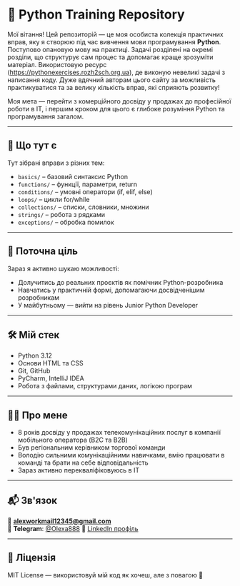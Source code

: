 # 🐍 Python Training Repository

Мої вітання!
Цей репозиторій — це моя особиста колекція практичних вправ, яку я створюю під час вивчення мови програмування **Python**. 
Поступово опановую мову на практиці. Задачі розділені на окремі розділи, що структурує сам процес та допомагає краще зрозуміти матеріал.
Використовую ресурс (https://pythonexercises.rozh2sch.org.ua), де виконую невеликі задачі з написання коду.
Дуже вдячний авторам цього сайту за можливість практикуватися та за велику кількість вправ, які сприяють розвитку!

Моя мета — перейти з комерційного досвіду у продажах до професійної роботи в ІТ, і першим кроком для цього є глибоке розуміння Python та програмування загалом.

---------------

## 🧠 Що тут є

Тут зібрані вправи з різних тем:
- `basics/` – базовий синтаксис Python
- `functions/` – функції, параметри, return
- `conditions/` – умовні оператори (if, elif, else)
- `loops/` – цикли for/while
- `collections/` – списки, словники, множини
- `strings/` – робота з рядками
- `exceptions/` – обробка помилок
---------------

## 🚀 Поточна ціль

Зараз я активно шукаю можливості:
- Долучитись до реальних проєктів як помічник Python-розробника
- Навчатись у практичній формі, допомагаючи досвідченішим розробникам
- У майбутньому — вийти на рівень Junior Python Developer

---------------

## 🛠️ Мій стек

- Python 3.12
- Основи HTML та CSS
- Git, GitHub
- PyCharm, IntelliJ IDEA
- Робота з файлами, структурами даних, логікою програм

---------------

## 👨‍💼 Про мене

- 8 років досвіду у продажах телекомунікаційних послуг в компанії мобільного оператора (B2C та B2B)
- Був регіональним керівником торгової команди
- Володію сильними комунікаційними навичками, вмію працювати в команді та брати на себе відповідальність
- Зараз активно перекваліфіковуюсь в ІТ

---------------

## 📬 Зв'язок

📧 **alexworkmail12345@gmail.com**  
💬 **Telegram**: [@Olexa888](https://t.me/Olexa888)
🔗 [LinkedIn профіль](https://linkedin.com/in/олександр-шаляхін-0620a2290)  

---------------

## 📄 Ліцензія

MIT License — використовуй мій код як хочеш, але з повагою 🙌
